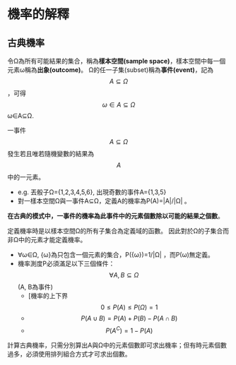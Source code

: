 # 機率的解釋

## 古典機率

令Ω為所有可能結果的集合，稱為**樣本空間\(sample space\)**，樣本空間中每一個元素ω稱為**出象\(outcome\)**。
Ω的任一子集\(subset\)稱為**事件\(event\)**，記為$$ A \subseteq \Omega $$，可得$$ \omega \in A \subseteq \Omega $$ ω∈A⊆Ω. 

一事件$$ A \subseteq \Omega $$ 發生若且唯若隨機變數的結果為$$A$$中的一元素。

* e.g. 丟骰子Ω={1,2,3,4,5,6}, 出現奇數的事件A={1,3,5}
* 對一樣本空間Ω與一事件A⊆Ω，定義A的機率為P\(A\)=\|A\|/\|Ω\| 。

 **在古典的模式中，一事件的機率為此事件中的元素個數除以可能的結果之個數**。

定義機率時是以樣本空間Ω的所有子集合為定義域的函數。
因此對於Ω的子集合而非Ω中的元素才能定義機率。

* ∀ω∈Ω, {ω}為只包含一個元素的集合，P\({ω}\)=1/\|Ω\| ，而P\(ω\)無定義。
* 機率測度P必須滿足以下三個條件： $$\forall A, B \subseteq \Omega$$ \(A, B為事件\)
  * \[機率的上下界$$0 \leq P(A) \leq P(\Omega) = 1$$ 
  * $$P(A \cup B) = P(A) + P(B) - P(A \cap B)$$ 
  * $$P(A^C) = 1 - P(A)$$

計算古典機率，只需分別算出A與Ω中的元素個數即可求出機率；但有時元素個數過多，必須使用排列組合方式才可求出個數。

